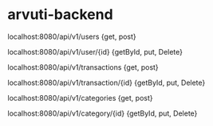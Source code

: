 # arvuti-backend
localhost:8080/api/v1/users {get, post}


localhost:8080/api/v1/user/{id} {getById, put, Delete}


localhost:8080/api/v1/transactions {get, post}


localhost:8080/api/v1/transaction/{id} {getById, put, Delete}

localhost:8080/api/v1/categories {get, post}


localhost:8080/api/v1/category/{id} {getById, put, Delete}


